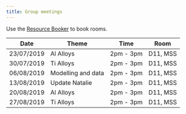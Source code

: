 ```yaml
---
title: Group meetings
---
```


Use the [Resource Booker](https://resourcebooker.manchester.ac.uk/) to book rooms.

|    Date    |       Theme        |   Time    |   Room   |
| ---------- | ------------------ | --------- | -------- |
| 23/07/2019 | Al Alloys          | 2pm - 3pm | D11, MSS |
| 30/07/2019 | Ti Alloys          | 2pm - 3pm | D11, MSS |
| 06/08/2019 | Modelling and data | 2pm - 3pm | D11, MSS |
| 13/08/2019 | Update Natalie     | 2pm - 3pm | D11, MSS |
| 20/08/2019 | Al Alloys          | 2pm - 3pm | D11, MSS |
| 27/08/2019 | Ti Alloys          | 2pm - 3pm | D11, MSS |
